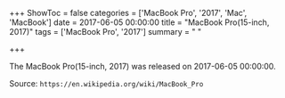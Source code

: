 +++
ShowToc = false
categories = ['MacBook Pro', '2017', 'Mac', 'MacBook']
date = 2017-06-05 00:00:00
title = "MacBook Pro(15-inch, 2017)"
tags = ['MacBook Pro', '2017']
summary = " "

+++

The MacBook Pro(15-inch, 2017) was released on 2017-06-05 00:00:00.

Source: `https://en.wikipedia.org/wiki/MacBook_Pro`


